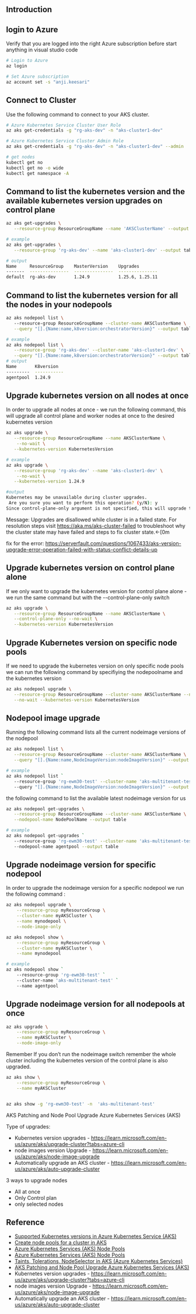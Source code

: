 
## Introduction


## login to Azure

Verify that you are logged into the right Azure subscription before start anything in visual studio code

``` sh
# Login to Azure
az login 

# Set Azure subscription
az account set -s "anji.keesari"
```

## Connect to Cluster

Use the following command to connect to your AKS cluster.

``` sh
# Azure Kubernetes Service Cluster User Role
az aks get-credentials -g "rg-aks-dev" -n "aks-cluster1-dev"

# Azure Kubernetes Service Cluster Admin Role
az aks get-credentials -g "rg-aks-dev" -n "aks-cluster1-dev" --admin

# get nodes
kubectl get no
kubectl get no -o wide
kubectl get namespace -A
```


## Command to list the kubernetes version and the available kubernetes version upgrades on control plane 

```sh
az aks get-upgrades \
   --resource-group ResourceGroupName --name 'AKSClusterName' --output table

# example
az aks get-upgrades \
   --resource-group 'rg-aks-dev' --name 'aks-cluster1-dev' --output table

# output
Name     ResourceGroup    MasterVersion    Upgrades       
-------  ---------------  ---------------  ---------------
default  rg-aks-dev       1.24.9           1.25.6, 1.25.11

```


## Command to list the kubernetes version for all the nodes in your nodepools 

```sh
az aks nodepool list \  
   --resource-group ResourceGroupName --cluster-name AKSClusterName \
   --query "[].{Name:name,k8version:orchestratorVersion}" --output table

# example
az aks nodepool list \
   --resource-group 'rg-aks-dev' --cluster-name 'aks-cluster1-dev' \
   --query "[].{Name:name,k8version:orchestratorVersion}" --output table
# output
Name       K8version
---------  -----------
agentpool  1.24.9
```

## Upgrade kubernetes version on all nodes at once 

In order to upgrade all nodes at once - we run the following command, this will upgrade all control plane and worker nodes at once to the desired kubernetes version

```sh
az aks upgrade \
   --resource-group ResourceGroupName --name AKSClusterName \
    --no-wait \
   --kubernetes-version KubernetesVersion

# example
az aks upgrade \
   --resource-group 'rg-aks-dev' --name 'aks-cluster1-dev' \
    --no-wait \
   --kubernetes-version 1.24.9

#output
Kubernetes may be unavailable during cluster upgrades.
 Are you sure you want to perform this operation? (y/N): y
Since control-plane-only argument is not specified, this will upgrade the control plane AND all nodepools to version 1.25.6. Continue? (y/N): y

```

Message: Upgrades are disallowed while cluster is in a failed state. For resolution steps visit https://aka.ms/aks-cluster-failed to troubleshoot why the cluster state may have failed and steps to fix cluster state.←[0m

fix for the error:
<https://serverfault.com/questions/1067433/aks-version-upgrade-error-operation-failed-with-status-conflict-details-up>

## Upgrade kubernetes version on control plane alone 

If we only want to upgrade the kubernetes version for control plane alone - we run the same command but with the --control-plane-only switch 

```sh
az aks upgrade \
   --resource-group ResourceGroupName --name AKSClusterName \
   --control-plane-only --no-wait \
   --kubernetes-version KubernetesVersion
```

## Upgrade Kubernetes version on specific node pools

If we need to upgrade the kubernetes version on only specific node pools we can run the following command by specifiying the nodepoolname and the kubernetes version 

```sh
az aks nodepool upgrade \
   --resource-group ResourceGroupName --cluster-name AKSClusterName --name NodePoolName \
   --no-wait --kubernetes-version KubernetesVersion
```

## Nodepool image upgrade 

Running the following command lists all the current nodeimage versions of the  nodepool 

```sh
az aks nodepool list \
   --resource-group ResourceGroupName --cluster-name AKSClusterName \
   --query "[].{Name:name,NodeImageVersion:nodeImageVersion}" --output table

# example
az aks nodepool list `
   --resource-group 'rg-ewm30-test' --cluster-name 'aks-multitenant-test' `
   --query "[].{Name:name,NodeImageVersion:nodeImageVersion}" --output table

```

the following command to list the available latest nodeimage version for us 

```sh
az aks nodepool get-upgrades \
   --resource-group ResourceGroupName --cluster-name AKSClusterName \
   --nodepool-name NodePoolName --output table

# example
az aks nodepool get-upgrades `
   --resource-group 'rg-ewm30-test' --cluster-name 'aks-multitenant-test' `
   --nodepool-name agentpool --output table
```

## Upgrade nodeimage version for specific nodepool 

In order to upgrade the nodeimage version for a specific nodepool we run the following command : 

```sh
az aks nodepool upgrade \
    --resource-group myResourceGroup \
    --cluster-name myAKSCluster \
    --name mynodepool \
    --node-image-only
```

```sh
az aks nodepool show \
    --resource-group myResourceGroup \
    --cluster-name myAKSCluster \
    --name mynodepool

# example
az aks nodepool show `
    --resource-group 'rg-ewm30-test' `
    --cluster-name 'aks-multitenant-test' `
    --name agentpool

```
## Upgrade nodeimage version for all nodepools at once 

```sh
az aks upgrade \
    --resource-group myResourceGroup \
    --name myAKSCluster \
    --node-image-only
```
Remember If you don’t run the nodeimage switch remember the whole cluster including the kubernetes version of the control plane is also upgraded.

```sh
az aks show \
    --resource-group myResourceGroup \
    --name myAKSCluster


az aks show -g 'rg-ewm30-test' -n  'aks-multitenant-test' 
```

AKS Patching and Node Pool Upgrade Azure Kubernetes Services (AKS) 

Type of upgrades:

- Kubernetes version upgrades  - <https://learn.microsoft.com/en-us/azure/aks/upgrade-cluster?tabs=azure-cli>
- node images version Upgrade - <https://learn.microsoft.com/en-us/azure/aks/node-image-upgrade>
- Automatically upgrade an AKS cluster - <https://learn.microsoft.com/en-us/azure/aks/auto-upgrade-cluster> 

3 ways to upgrade nodes
- All at once
- Only Control plan
- only selected nodes
  
## Reference

- <a href="https://learn.microsoft.com/en-us/azure/aks/supported-kubernetes-versions?tabs=azure-cli#aks-kubernetes-release-calendar"  target="_blank" rel="noopener">Supported Kubernetes versions in Azure Kubernetes Service (AKS)</a>
- <a href="https://learn.microsoft.com/en-us/azure/aks/create-node-pools" target="_blank">Create node pools for a cluster in AKS</a>
- <a href="https://www.youtube.com/watch?v=45UxnRj11_g"  target="_blank" rel="noopener">Azure Kubernetes Services (AKS) Node Pools</a>
- <a href="https://www.youtube.com/watch?v=45UxnRj11_g"  target="_blank" rel="noopener">Azure Kubernetes Services (AKS) Node Pools</a>
- <a href="https://www.youtube.com/watch?v=aGT3UtZoiA0"  target="_blank" rel="noopener">Taints, Tolerations, NodeSelector in AKS (Azure Kubernetes Services)</a>
- <a href="https://www.youtube.com/watch?v=Afl72C-FEMg&t=604s"  target="_blank" rel="noopener">AKS Patching and Node Pool Upgrade Azure Kubernetes Services (AKS) </a>
- Kubernetes version upgrades  - <https://learn.microsoft.com/en-us/azure/aks/upgrade-cluster?tabs=azure-cli>
- node images version Upgrade - <https://learn.microsoft.com/en-us/azure/aks/node-image-upgrade>
- Automatically upgrade an AKS cluster - <https://learn.microsoft.com/en-us/azure/aks/auto-upgrade-cluster> 
